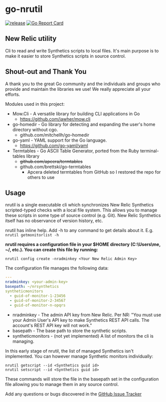 # go-nrutil

[![release](https://img.shields.io/badge/Experimental-v0.1.0-yellow.svg)](https://github.com/brettski/go-nrutil) [![Go Report Card](https://goreportcard.com/badge/github.com/brettski/go-nrutil)](https://goreportcard.com/report/github.com/brettski/go-nrutil)

## New Relic utility

Cli to read and write Synthetics scripts to local files.  It's main purpose is to make it easier to store Synthetics scripts in source control.

## Shout-out and Thank You

A thank you to the great Go community and the individuals and groups who provide and maintain the libraries we use! We really appreciate all your efforts.

Modules used in this project:

* Mow.Cli - A versatile library for building CLI applications in Go
  * https://github.com/jawher/mow.cli
* go-homedir - Go library for detecting and expanding the user's home directory without cgo.
  * github.com/mitchellh/go-homedir
* go-yaml - YAML support for the Go language.
  * https://github.com/go-yaml/yaml
* Termtables - Go ASCII Table Generator, ported from the Ruby terminal-tables library
  * ~~github.com/apcera/termtables~~
  * github.com/brettski/go-termtables
    * Apcera deleted termtables from GitHub so I restored the repo for others to use

## Usage

nrutil is a single executable cli which synchronizes New Relic Synthetics scripted-typed checks with a local file system. This allows you to manage these scripts in some type of source control (e.g. Git). New Relic Synthetics itself has no observance of version history, etc.

nrutil has inline help. Add -h to any command to get details about it. E.g. `nrutil getmonitorlist -h`

**nrutil requires a configuration file in your $HOME directory (C:\Users\me, ~/, etc.). You can create this file by running:**

`nrutil config create -nradminkey <Your New Relic Admin Key>`

The configuration file manages the following data:

```yaml
---
nradminkey: <your-admin-key>
basepath: ~/nrsynthetics
syntheticmonitors
  - guid-of-monitor-1-23456
  - guid-of-monitor-2-34567
  - guid-of-monitor-n-opqrs
```

* nradminkey        - The admin API key from New Relic. Per NR: "You must use your Admin User's API key to make Synthetics REST API calls. The account's REST API key will not work."
* basepath          - The base path to store the synthetic scripts.
* syntheticmonitors - (not yet implemented) A list of monitors the cli is managing.

In this early stage of nrutil, the list of managed Synthetics isn't implemented. You can however manage Synthetic monitors individually:

`nrutil getscript --id <Synthetics guid id>`  
`nrutil setscript --id <Synthetics guid id>`

These commands will store the file in the basepath set in the configuration file allowing you to manage them in any source control.

Add any questions or bugs discovered in the [GitHub Issue Tracker](https://github.com/brettski/go-nrutil/issues)
